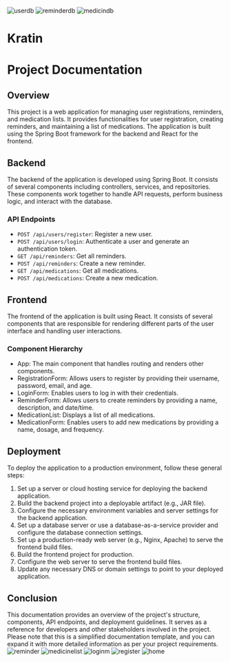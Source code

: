 ![userdb](https://github.com/Shailesh827/Kratin/assets/123078324/ed92618b-a972-4871-888f-1e63439dbd67)
![reminderdb](https://github.com/Shailesh827/Kratin/assets/123078324/59ac7336-677b-4d1f-9e1f-8de6dc424d53)
![medicindb](https://github.com/Shailesh827/Kratin/assets/123078324/71311621-9789-474b-bde5-a5e13eb830f9)
# Kratin
# Project Documentation

## Overview
This project is a web application for managing user registrations, reminders, and medication lists. It provides functionalities for user registration, creating reminders, and maintaining a list of medications. The application is built using the Spring Boot framework for the backend and React for the frontend.

## Backend
The backend of the application is developed using Spring Boot. It consists of several components including controllers, services, and repositories. These components work together to handle API requests, perform business logic, and interact with the database.

### API Endpoints
- `POST /api/users/register`: Register a new user.
- `POST /api/users/login`: Authenticate a user and generate an authentication token.
- `GET /api/reminders`: Get all reminders.
- `POST /api/reminders`: Create a new reminder.
- `GET /api/medications`: Get all medications.
- `POST /api/medications`: Create a new medication.

## Frontend
The frontend of the application is built using React. It consists of several components that are responsible for rendering different parts of the user interface and handling user interactions.

### Component Hierarchy
- App: The main component that handles routing and renders other components.
- RegistrationForm: Allows users to register by providing their username, password, email, and age.
- LoginForm: Enables users to log in with their credentials.
- ReminderForm: Allows users to create reminders by providing a name, description, and date/time.
- MedicationList: Displays a list of all medications.
- MedicationForm: Enables users to add new medications by providing a name, dosage, and frequency.

## Deployment
To deploy the application to a production environment, follow these general steps:
1. Set up a server or cloud hosting service for deploying the backend application.
2. Build the backend project into a deployable artifact (e.g., JAR file).
3. Configure the necessary environment variables and server settings for the backend application.
4. Set up a database server or use a database-as-a-service provider and configure the database connection settings.
5. Set up a production-ready web server (e.g., Nginx, Apache) to serve the frontend build files.
6. Build the frontend project for production.
7. Configure the web server to serve the frontend build files.
8. Update any necessary DNS or domain settings to point to your deployed application.

## Conclusion
This documentation provides an overview of the project's structure, components, API endpoints,
 and deployment guidelines. It serves as a reference for developers and other stakeholders involved 
in the project. Please note that this is a simplified documentation template, and you can expand it 
with more detailed information as per your project requirements.
![reminder](https://github.com/Shailesh827/Kratin/assets/123078324/b27eb191-3fa9-4d99-afe0-b96baf3b8a9c)
![medicinelist](https://github.com/Shailesh827/Kratin/assets/123078324/cc8ad8d1-ef52-4c72-b6d1-8d0c020913e6)
![loginm](https://github.com/Shailesh827/Kratin/assets/123078324/665bf40d-e1eb-49b9-958a-441ab9ffa7b4)
![register](https://github.com/Shailesh827/Kratin/assets/123078324/7742380b-7bdb-432e-872f-9448fea4b01a)
![home](https://github.com/Shailesh827/Kratin/assets/123078324/c4f6923b-756e-4ef1-b6b7-3eda09673c7a)
